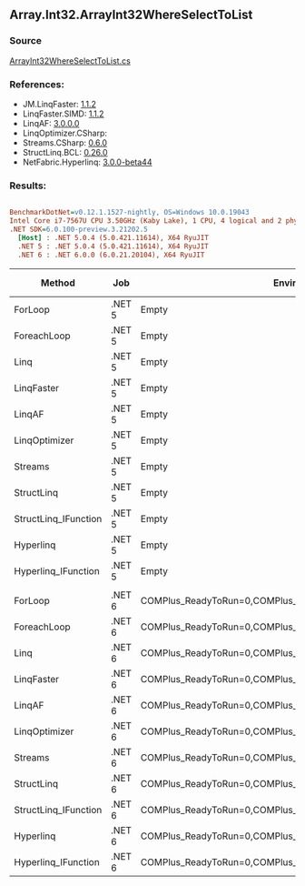 ﻿## Array.Int32.ArrayInt32WhereSelectToList

### Source
[ArrayInt32WhereSelectToList.cs](../LinqBenchmarks/Array/Int32/ArrayInt32WhereSelectToList.cs)

### References:
- JM.LinqFaster: [1.1.2](https://www.nuget.org/packages/JM.LinqFaster/1.1.2)
- LinqFaster.SIMD: [1.1.2](https://www.nuget.org/packages/LinqFaster.SIMD/1.0.3)
- LinqAF: [3.0.0.0](https://www.nuget.org/packages/LinqAF/3.0.0.0)
- LinqOptimizer.CSharp: [](https://www.nuget.org/packages/LinqOptimizer.CSharp/)
- Streams.CSharp: [0.6.0](https://www.nuget.org/packages/Streams.CSharp/0.6.0)
- StructLinq.BCL: [0.26.0](https://www.nuget.org/packages/StructLinq/0.26.0)
- NetFabric.Hyperlinq: [3.0.0-beta44](https://www.nuget.org/packages/NetFabric.Hyperlinq/3.0.0-beta44)

### Results:
``` ini

BenchmarkDotNet=v0.12.1.1527-nightly, OS=Windows 10.0.19043
Intel Core i7-7567U CPU 3.50GHz (Kaby Lake), 1 CPU, 4 logical and 2 physical cores
.NET SDK=6.0.100-preview.3.21202.5
  [Host] : .NET 5.0.4 (5.0.421.11614), X64 RyuJIT
  .NET 5 : .NET 5.0.4 (5.0.421.11614), X64 RyuJIT
  .NET 6 : .NET 6.0.0 (6.0.21.20104), X64 RyuJIT


```
|               Method |    Job |                                                   EnvironmentVariables |  Runtime | Count |        Mean |       Error |      StdDev |      Median |  Ratio | RatioSD |   Gen 0 | Gen 1 | Gen 2 | Allocated |
|--------------------- |------- |----------------------------------------------------------------------- |--------- |------ |------------:|------------:|------------:|------------:|-------:|--------:|--------:|------:|------:|----------:|
|              ForLoop | .NET 5 |                                                                  Empty | .NET 5.0 |   100 |    239.5 ns |     4.87 ns |    10.16 ns |    234.0 ns |   1.00 |    0.00 |  0.3095 |     - |     - |     648 B |
|          ForeachLoop | .NET 5 |                                                                  Empty | .NET 5.0 |   100 |    234.5 ns |     2.02 ns |     1.79 ns |    234.0 ns |   0.92 |    0.03 |  0.3095 |     - |     - |     648 B |
|                 Linq | .NET 5 |                                                                  Empty | .NET 5.0 |   100 |    578.2 ns |    11.44 ns |    14.47 ns |    583.8 ns |   2.35 |    0.15 |  0.3595 |     - |     - |     752 B |
|           LinqFaster | .NET 5 |                                                                  Empty | .NET 5.0 |   100 |    380.6 ns |     1.50 ns |     1.17 ns |    380.4 ns |   1.48 |    0.02 |  0.4473 |     - |     - |     936 B |
|               LinqAF | .NET 5 |                                                                  Empty | .NET 5.0 |   100 |    744.6 ns |     3.64 ns |     3.22 ns |    744.2 ns |   2.93 |    0.09 |  0.3090 |     - |     - |     648 B |
|        LinqOptimizer | .NET 5 |                                                                  Empty | .NET 5.0 |   100 | 54,995.4 ns | 1,529.35 ns | 4,509.31 ns | 52,081.3 ns | 228.93 |   21.22 | 14.8315 |     - |     - |  31,050 B |
|              Streams | .NET 5 |                                                                  Empty | .NET 5.0 |   100 |  1,259.9 ns |     5.08 ns |     3.96 ns |  1,260.6 ns |   4.90 |    0.06 |  0.5684 |     - |     - |   1,192 B |
|           StructLinq | .NET 5 |                                                                  Empty | .NET 5.0 |   100 |    549.5 ns |     3.84 ns |     3.41 ns |    549.6 ns |   2.16 |    0.07 |  0.1755 |     - |     - |     368 B |
| StructLinq_IFunction | .NET 5 |                                                                  Empty | .NET 5.0 |   100 |    327.5 ns |     6.58 ns |    10.05 ns |    332.0 ns |   1.35 |    0.10 |  0.1297 |     - |     - |     272 B |
|            Hyperlinq | .NET 5 |                                                                  Empty | .NET 5.0 |   100 |    608.5 ns |     2.64 ns |     2.34 ns |    608.1 ns |   2.39 |    0.08 |  0.1297 |     - |     - |     272 B |
|  Hyperlinq_IFunction | .NET 5 |                                                                  Empty | .NET 5.0 |   100 |    418.6 ns |     8.32 ns |    10.82 ns |    424.7 ns |   1.71 |    0.12 |  0.1297 |     - |     - |     272 B |
|                      |        |                                                                        |          |       |             |             |             |             |        |         |         |       |       |           |
|              ForLoop | .NET 6 | COMPlus_ReadyToRun=0,COMPlus_TC_QuickJitForLoops=1,COMPlus_TieredPGO=1 | .NET 6.0 |   100 |    218.7 ns |     1.28 ns |     1.00 ns |    218.7 ns |   1.00 |    0.00 |  0.3095 |     - |     - |     648 B |
|          ForeachLoop | .NET 6 | COMPlus_ReadyToRun=0,COMPlus_TC_QuickJitForLoops=1,COMPlus_TieredPGO=1 | .NET 6.0 |   100 |    220.7 ns |     1.41 ns |     1.25 ns |    220.6 ns |   1.01 |    0.01 |  0.3097 |     - |     - |     648 B |
|                 Linq | .NET 6 | COMPlus_ReadyToRun=0,COMPlus_TC_QuickJitForLoops=1,COMPlus_TieredPGO=1 | .NET 6.0 |   100 |    460.0 ns |     2.22 ns |     1.73 ns |    459.4 ns |   2.10 |    0.01 |  0.3595 |     - |     - |     752 B |
|           LinqFaster | .NET 6 | COMPlus_ReadyToRun=0,COMPlus_TC_QuickJitForLoops=1,COMPlus_TieredPGO=1 | .NET 6.0 |   100 |    384.0 ns |     2.16 ns |     3.30 ns |    383.4 ns |   1.76 |    0.02 |  0.4473 |     - |     - |     936 B |
|               LinqAF | .NET 6 | COMPlus_ReadyToRun=0,COMPlus_TC_QuickJitForLoops=1,COMPlus_TieredPGO=1 | .NET 6.0 |   100 |    593.3 ns |     2.43 ns |     2.03 ns |    593.3 ns |   2.71 |    0.01 |  0.3090 |     - |     - |     648 B |
|        LinqOptimizer | .NET 6 | COMPlus_ReadyToRun=0,COMPlus_TC_QuickJitForLoops=1,COMPlus_TieredPGO=1 | .NET 6.0 |   100 | 54,079.5 ns |   250.87 ns |   222.39 ns | 54,128.1 ns | 247.30 |    1.54 | 14.6484 |     - |     - |  30,792 B |
|              Streams | .NET 6 | COMPlus_ReadyToRun=0,COMPlus_TC_QuickJitForLoops=1,COMPlus_TieredPGO=1 | .NET 6.0 |   100 |  1,228.9 ns |     3.84 ns |     3.00 ns |  1,228.3 ns |   5.62 |    0.03 |  0.5684 |     - |     - |   1,192 B |
|           StructLinq | .NET 6 | COMPlus_ReadyToRun=0,COMPlus_TC_QuickJitForLoops=1,COMPlus_TieredPGO=1 | .NET 6.0 |   100 |    558.1 ns |     5.73 ns |     4.78 ns |    556.8 ns |   2.55 |    0.02 |  0.1755 |     - |     - |     368 B |
| StructLinq_IFunction | .NET 6 | COMPlus_ReadyToRun=0,COMPlus_TC_QuickJitForLoops=1,COMPlus_TieredPGO=1 | .NET 6.0 |   100 |    317.0 ns |     1.63 ns |     1.44 ns |    317.1 ns |   1.45 |    0.01 |  0.1297 |     - |     - |     272 B |
|            Hyperlinq | .NET 6 | COMPlus_ReadyToRun=0,COMPlus_TC_QuickJitForLoops=1,COMPlus_TieredPGO=1 | .NET 6.0 |   100 |    664.7 ns |     9.68 ns |     8.08 ns |    667.5 ns |   3.04 |    0.04 |  0.1297 |     - |     - |     272 B |
|  Hyperlinq_IFunction | .NET 6 | COMPlus_ReadyToRun=0,COMPlus_TC_QuickJitForLoops=1,COMPlus_TieredPGO=1 | .NET 6.0 |   100 |    347.0 ns |     5.97 ns |     5.59 ns |    344.6 ns |   1.58 |    0.02 |  0.1297 |     - |     - |     272 B |
